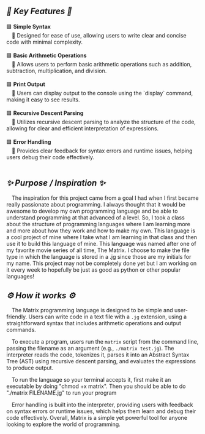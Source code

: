 <h2><em>💎 Key Features 💎</em></h2>
<div>
  🟩 <strong>Simple Syntax</strong><br>
  &emsp;🔸 Designed for ease of use, allowing users to write clear and concise code with minimal complexity.<br><br>
</div>
<div>
  🟩 <strong>Basic Arithmetic Operations</strong><br>
  &emsp;🔸 Allows users to perform basic arithmetic operations such as addition, subtraction, multiplication, and division.<br><br>
</div>
<div>
  🟩 <strong>Print Output</strong><br>
  &emsp;🔸 Users can display output to the console using the `display` command, making it easy to see results.<br><br>
</div>
<div>
  🟩 <strong>Recursive Descent Parsing</strong><br>
  &emsp;🔸 Utilizes recursive descent parsing to analyze the structure of the code, allowing for clear and efficient interpretation of expressions.<br><br>
</div>
<div>
  🟩 <strong>Error Handling</strong><br>
  &emsp;🔸 Provides clear feedback for syntax errors and runtime issues, helping users debug their code effectively.<br><br>
</div>

<h2><em>✨ Purpose / Inspiration ✨</em></h2>
&emsp;The inspiration for this project came from a goal I had when I first became really passionate about programming. I always thought that it would be awesome to develop my own programming language and be able to understand programming at that advanced of a level. So, I took a class about the structure of programming languages where I am learning more and more about how they work and how to make my own. This language is a cool project of mine where I take what I am learning in that class and then use it to build this language of mine. This language was named after one of my favorite movie series of all time, The Matrix. I choose to make the file type in which the language is stored in a .jg since those are my initials for my name. This project may not be completely done yet but I am working on it every week to hopefully be just as good as python or other popular languages!

<h2><em>⚙️ How it works ⚙️</em></h2>

&emsp;The Matrix programming language is designed to be simple and user-friendly. Users can write code in a text file with a `.jg` extension, using a straightforward syntax that includes arithmetic operations and output commands. 

&emsp;To execute a program, users run the `matrix` script from the command line, passing the filename as an argument (e.g., `./matrix test.jg`). The interpreter reads the code, tokenizes it, parses it into an Abstract Syntax Tree (AST) using recursive descent parsing, and evaluates the expressions to produce output.

&emsp;To run the language so your terminal accepts it, first make it an executable by doing "chmod +x matrix". Then you should be able to do "./matrix FILENAME.jg" to run your program

&emsp;Error handling is built into the interpreter, providing users with feedback on syntax errors or runtime issues, which helps them learn and debug their code effectively. Overall, Matrix is a simple yet powerful tool for anyone looking to explore the world of programming.
